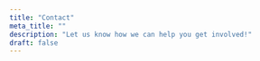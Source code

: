 ```yaml
---
title: "Contact"
meta_title: ""
description: "Let us know how we can help you get involved!"
draft: false
---
```

